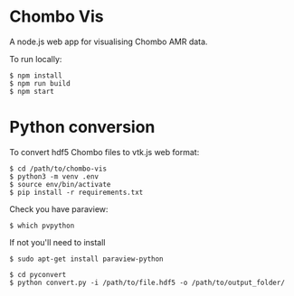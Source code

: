 # Chombo Vis
A node.js web app for visualising Chombo AMR data.

To run locally:
```console
$ npm install
$ npm run build
$ npm start
```


# Python conversion
To convert hdf5 Chombo files to vtk.js web format:
```console
$ cd /path/to/chombo-vis
$ python3 -m venv .env
$ source env/bin/activate
$ pip install -r requirements.txt
```

Check you have paraview:
```console
$ which pvpython
```
If not you'll need to install
```console
$ sudo apt-get install paraview-python
```

```
$ cd pyconvert
$ python convert.py -i /path/to/file.hdf5 -o /path/to/output_folder/
```

